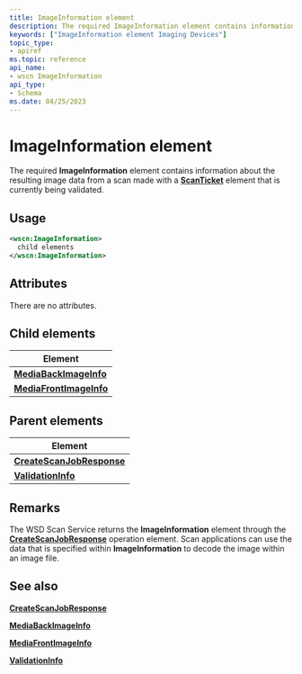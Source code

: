 ```yaml
---
title: ImageInformation element
description: The required ImageInformation element contains information about the resulting image data from a scan made with a ScanTicket element that is currently being validated.
keywords: ["ImageInformation element Imaging Devices"]
topic_type:
- apiref
ms.topic: reference
api_name:
- wscn ImageInformation
api_type:
- Schema
ms.date: 04/25/2023
---
```


# ImageInformation element

The required **ImageInformation** element contains information about the resulting image data from a scan made with a [**ScanTicket**](scanticket.md) element that is currently being validated.

## Usage

```xml
<wscn:ImageInformation>
  child elements
</wscn:ImageInformation>
```

## Attributes

There are no attributes.

## Child elements

| Element |
|--|
| [**MediaBackImageInfo**](mediabackimageinfo.md) |
| [**MediaFrontImageInfo**](mediafrontimageinfo.md) |

## Parent elements

| Element |
|--|
| [**CreateScanJobResponse**](createscanjobresponse.md) |
| [**ValidationInfo**](validationinfo.md) |

## Remarks

The WSD Scan Service returns the **ImageInformation** element through the [**CreateScanJobResponse**](createscanjobresponse.md) operation element. Scan applications can use the data that is specified within **ImageInformation** to decode the image within an image file.

## See also

[**CreateScanJobResponse**](createscanjobresponse.md)

[**MediaBackImageInfo**](mediabackimageinfo.md)

[**MediaFrontImageInfo**](mediafrontimageinfo.md)

[**ValidationInfo**](validationinfo.md)
